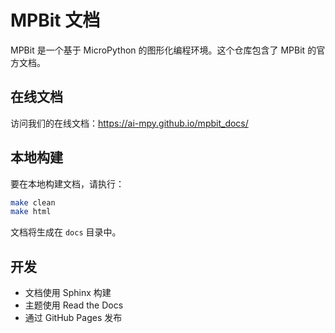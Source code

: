 # MPBit 文档

MPBit 是一个基于 MicroPython 的图形化编程环境。这个仓库包含了 MPBit 的官方文档。

## 在线文档

访问我们的在线文档：https://ai-mpy.github.io/mpbit_docs/

## 本地构建

要在本地构建文档，请执行：

```bash
make clean
make html
```

文档将生成在 `docs` 目录中。

## 开发

- 文档使用 Sphinx 构建
- 主题使用 Read the Docs
- 通过 GitHub Pages 发布